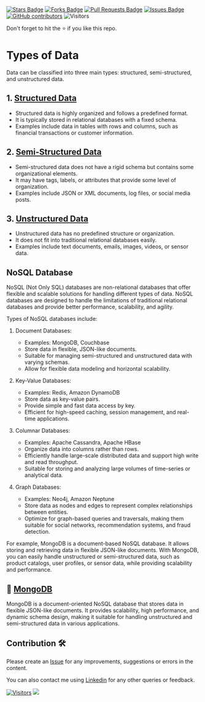 <a href="https://github.com/drshahizan/special-topic-data-engineering/stargazers"><img src="https://img.shields.io/github/stars/drshahizan/special-topic-data-engineering" alt="Stars Badge"/></a>
<a href="https://github.com/drshahizan/special-topic-data-engineering/network/members"><img src="https://img.shields.io/github/forks/drshahizan/special-topic-data-engineering" alt="Forks Badge"/></a>
<a href="https://github.com/drshahizan/special-topic-data-engineering/pulls"><img src="https://img.shields.io/github/issues-pr/drshahizan/special-topic-data-engineering" alt="Pull Requests Badge"/></a>
<a href="https://github.com/drshahizan/special-topic-data-engineering/issues"><img src="https://img.shields.io/github/issues/drshahizan/special-topic-data-engineering" alt="Issues Badge"/></a>
<a href="https://github.com/drshahizan/special-topic-data-engineering/graphs/contributors"><img alt="GitHub contributors" src="https://img.shields.io/github/contributors/drshahizan/special-topic-data-engineering?color=2b9348"></a>
![Visitors](https://api.visitorbadge.io/api/visitors?path=https%3A%2F%2Fgithub.com%2Fdrshahizan%2Fspecial-topic-data-engineering&labelColor=%23d9e3f0&countColor=%23697689&style=flat)

Don't forget to hit the :star: if you like this repo.

# Types of Data

Data can be classified into three main types: structured, semi-structured, and unstructured data.

## 1. [Structured Data](01-structured.md)
   - Structured data is highly organized and follows a predefined format.
   - It is typically stored in relational databases with a fixed schema.
   - Examples include data in tables with rows and columns, such as financial transactions or customer information.

## 2. [Semi-Structured Data](02-semi-structured.md)
   - Semi-structured data does not have a rigid schema but contains some organizational elements.
   - It may have tags, labels, or attributes that provide some level of organization.
   - Examples include JSON or XML documents, log files, or social media posts.

## 3. [Unstructured Data](03-unstructured.md)
   - Unstructured data has no predefined structure or organization.
   - It does not fit into traditional relational databases easily.
   - Examples include text documents, emails, images, videos, or sensor data.

## NoSQL Database

NoSQL (Not Only SQL) databases are non-relational databases that offer flexible and scalable solutions for handling different types of data. NoSQL databases are designed to handle the limitations of traditional relational databases and provide better performance, scalability, and agility.

Types of NoSQL databases include:

1. Document Databases:
   - Examples: MongoDB, Couchbase
   - Store data in flexible, JSON-like documents.
   - Suitable for managing semi-structured and unstructured data with varying schemas.
   - Allow for flexible data modeling and horizontal scalability.

2. Key-Value Databases:
   - Examples: Redis, Amazon DynamoDB
   - Store data as key-value pairs.
   - Provide simple and fast data access by key.
   - Efficient for high-speed caching, session management, and real-time applications.

3. Columnar Databases:
   - Examples: Apache Cassandra, Apache HBase
   - Organize data into columns rather than rows.
   - Efficiently handle large-scale distributed data and support high write and read throughput.
   - Suitable for storing and analyzing large volumes of time-series or analytical data.

4. Graph Databases:
   - Examples: Neo4j, Amazon Neptune
   - Store data as nodes and edges to represent complex relationships between entities.
   - Optimize for graph-based queries and traversals, making them suitable for social networks, recommendation systems, and fraud detection.

For example, MongoDB is a document-based NoSQL database. It allows storing and retrieving data in flexible JSON-like documents. With MongoDB, you can easily handle unstructured or semi-structured data, such as product catalogs, user profiles, or sensor data, while providing scalability and performance.

## 🔗 [MongoDB](mongodb.md)
MongoDB is a document-oriented NoSQL database that stores data in flexible JSON-like documents. It provides scalability, high performance, and dynamic schema design, making it suitable for handling unstructured and semi-structured data in various applications.

## Contribution 🛠️
Please create an [Issue](https://github.com/drshahizan/special-topic-data-engineering/issues) for any improvements, suggestions or errors in the content.

You can also contact me using [Linkedin](https://www.linkedin.com/in/drshahizan/) for any other queries or feedback.

[![Visitors](https://api.visitorbadge.io/api/visitors?path=https%3A%2F%2Fgithub.com%2Fdrshahizan&labelColor=%23697689&countColor=%23555555&style=plastic)](https://visitorbadge.io/status?path=https%3A%2F%2Fgithub.com%2Fdrshahizan)
![](https://hit.yhype.me/github/profile?user_id=81284918)

